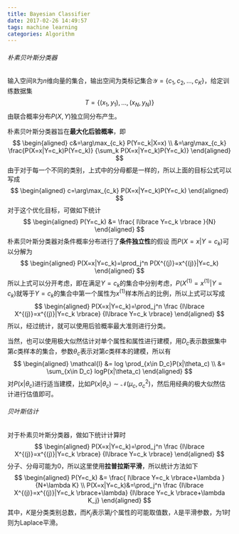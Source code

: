 ```yaml
---
title: Bayesian Classifier
date: 2017-02-26 14:49:57
tags: machine learning
categories: Algorithm
---
```


###### 朴素贝叶斯分类器
输入空间$\mathbb{R}$为$n$维向量的集合，输出空间为类标记集合$\mathcal{Y}=\lbrace c_1,c_2,...,c_K \rbrace$，给定训练数据集$$T=\lbrace (x_1,y_1),...,(x_N,y_N) \rbrace$$由联合概率分布$P(X,Y)$独立同分布产生。

朴素贝叶斯分类器旨在**最大化后验概率**，即
$$
\begin{aligned}
c&=\arg\max_{c_k} P(Y=c_k|X=x) \\
 &=\arg\max_{c_k} \frac{P(X=x|Y=c_k)P(Y=c_k)} {\sum_k P(X=x|Y=c_k)P(Y=c_k)}
\end{aligned}
$$
由于对于每一个不同的类别，上式中的分母都是一样的，所以上面的目标公式可以写成
$$
\begin{aligned}
c=\arg\max_{c_k} P(X=x|Y=c_k)P(Y=c_k)
\end{aligned}
$$
对于这个优化目标，可做如下统计
$$
\begin{aligned}
P(Y=c_k) &= \frac{ I\lbrace Y=c_k \rbrace }{N}
\end{aligned}
$$
朴素贝叶斯分类器对条件概率分布进行了**条件独立性**的假设 而$P(X=x|Y=c_k)$可以分解为
$$
\begin{aligned}
P(X=x|Y=c_k)=\prod_j^n P(X^{(j)}=x^{(j)}|Y=c_k)
\end{aligned}
$$
所以上式可以分开考虑，即在满足$Y=c_k$的集合中分别考虑，$P(X^{(1)}=x^{(1)}|Y=c_k)$就等于$Y=c_k$的集合中第一个属性为$x^{(1)}$样本所占的比例，所以上式可以写成
$$
\begin{aligned}
P(X=x|Y=c_k)=\prod_j^n \frac {I\lbrace X^{(j)}=x^{(j)}|Y=c_k \rbrace} {I\lbrace Y=c_k \rbrace}
\end{aligned}
$$
所以，经过统计，就可以使用后验概率最大准则进行分类。

当然，也可以使用极大似然估计对单个属性和属性进行建模，用$D_c$表示数据集中第$c$类样本的集合，参数$\theta_c$表示对第$c$类样本的建模，所以有
$$
\begin{aligned}
\mathcal{l} &= log \prod_{x\in D_c}P(x|\theta_c) \\
 &= \sum_{x\in D_c} logP(x|\theta_c)
\end{aligned}
$$
对$P(x|\theta_c)$进行适当建模，比如$P(x|\theta_c) \sim \mathcal{N}(\mu_c, \sigma^2_c)$，然后用经典的极大似然估计进行估值即可。


###### 贝叶斯估计
对于朴素贝叶斯分类器，做如下统计计算时
$$
\begin{aligned}
P(X=x|Y=c_k)=\prod_j^n \frac {I\lbrace X^{(j)}=x^{(j)}|Y=c_k \rbrace} {I\lbrace Y=c_k \rbrace}
\end{aligned}
$$
分子、分母可能为0，所以这里使用**拉普拉斯平滑**，所以统计方法如下
$$
\begin{aligned}
P(Y=c_k) &= \frac{ I\lbrace Y=c_k \rbrace+\lambda }{N+\lambda K} \\
P(X=x|Y=c_k)&=\prod_j^n \frac {I\lbrace X^{(j)}=x^{(j)}|Y=c_k \rbrace+\lambda} {I\lbrace Y=c_k \rbrace+\lambda K_j}
\end{aligned}
$$
其中，$K$是分类类别总数，而$K_j$表示第$j$个属性的可能取值数，$\lambda$是平滑参数，为1时则为Laplace平滑。

